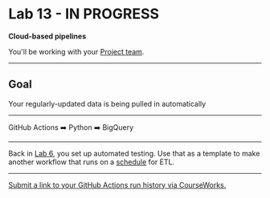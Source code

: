 # Lab 13 - IN PROGRESS

**Cloud-based pipelines**

You'll be working with your [Project team](../docs/project_teams.csv).

---

## Goal

Your regularly-updated data is being pulled in automatically

---

GitHub Actions ➡️ Python ➡️ BigQuery

---

Back in [Lab 6](lab_06.md#steps), you set up automated testing. Use that as a template to make another workflow that runs on a [schedule](https://docs.github.com/en/actions/writing-workflows/choosing-when-your-workflow-runs/events-that-trigger-workflows#schedule) for ETL.

---

[Submit a link to your GitHub Actions run history via CourseWorks.](https://courseworks2.columbia.edu/courses/210480/assignments)
